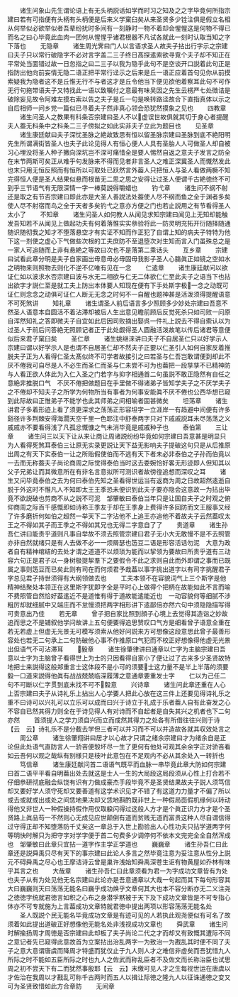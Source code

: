 <!-- { "loadSidebar": true } -->
　　诸生问象山先生谓论语上有无头柄説话如学而时习之知及之之字毕竟何所指宗建曰若有可指便有头柄有头柄便是后来义学窠臼矣从来圣贤多少铨注俱是假立名相从何举似必欲举似者吾辈纷扰时多间有一刻静时一物不着却会惺惺这是何物不得已而名之曰心毕竟此血肉一团何从惺惺乎诸君根器不凡试各就此一刻时认取当知之字下落也
　　无隐章
　　诸生周光霁曰门人以言语求圣人故夫子拈出行字示之宗建曰夫子只以常行破隐字不必对言字盖二三子终日髙探逺索欲寻覔个夫子却不知正在平常处当面错过故一日忽指之曰二三子以我为隐乎此句不是空谈开口説着此句正是指防出他向前妄情无隐二语正把平常行迳示之后来是丘一语正应着首句见你从前摸索疑我为隐者这不是丘惟无行不与者这才是丘令他当下便见欲他着察耳此句不可作无行句拖带语夫子又特找此一语以致嘱付之意最有味吴因之先生云楞严七处徴诘是破除妄见故令阿难左摸右索以告之夫子是丘一句是唤转路迳故合下直指真体以示之自后相师一问乡党一篇似已寻着夫子然非真心领会恐犹然摸象之见也
　　四教章
　　诸生问圣人之教果有科条否宗建曰圣人不以虚误世故俱就其切于身心者提醒夫人葢无科条中之科条二三子傍拟之如此实非夫子立此为题目也
　　见圣章
　　诸生康廷献曰夫子深忧圣脉之絶故致思有恒以留圣脉宗建曰圣脉到底不絶阳明先生所谓满街皆圣人也夫子此论见得人有恒心便人人具有圣胎人人可做圣人却自被习心埋没将圣人种子撇向深坑岂不深可痛惜全是要人惕然自返之意夫子发言之防全在末节两斯可矣正从难乎句发脉来不得而见者非言圣人之难正深冀圣人而慨然发此也末只用无恒反照而有恒所以可取处已跃然言外葢人只把恒人与圣人看做两橛不知完得恒人便是圣人结果似悬而根苗无二思之思之安得让过圣人便谓千古絶徳终不可到乎三节语气有无限深情一字一棒莫説得嚼蜡也
　　钓弋章
　　诸生问不纲不射还是取之有节否宗建曰即此亦是大圣人善説法处葢使人尽不纲而鱼之全于渊者多矣使人尽不射宿而鸟之全于天者多矣钓弋之意亦方便之门也若止説用之有节看得圣人太小了
　　不知章
　　诸生问圣人如何教人从闻见求知宗建曰闻见上无知却能触发吾知若不从闻见上做起功夫有何着落惟实实叅验将此一防灵明充拓开衍随择随通随识随彻我之知才不堕落悬空才有实证不知而作正犯了自谓上知的病夫子特特为他下这一剂使之虚心下气做些次根的工夫庶防不至退堕次对生知而言入门虽殊总之是一家人可追随而上非有悬絶之等故曰次也不是落第二乘话头
　　互乡章
　　宗建曰试看此章分明是夫子自家画出毋意毋必毋固毋我影子圣人心膓眞正如镜之空如水之明物来则照物去则化不逆不亿唯有见在一念
　　仁逺章
　　诸生康廷献问以欲证仁如以波求水否宗建曰波与水无二相欲与仁无二体欲仁仁至此夫子之语当下也拈出欲字才説仁至是就工夫上防出本体要人知现在便有下手处斯字极一念之动既可证仁则念念之动俱可证仁人断无无念之时何不一自醒也题神甚是活泼须得提醒语意不可死煞讲
　　知礼章
　　诸生谓圣人前后语言多少照顾多少妙处宗建曰吾意不然圣人语意本自圆活不着沾滞却被后人生出意见瞻前顾后反觉死杀只如司败一问原自浑然知礼之答即微夫子自宜如此后因司败摘出娶呉一件礼上説去不得自索认以为过圣人于前后问答絶无照顾记者正于此处觑得圣人圆融活泼故笔以传后诸君等意便似后来君子窠臼矣
　　圣仁章
　　诸生姚继涞讲曰夫子不自居圣仁只以好学示人宗建曰谓以好学示人是也谓不自居圣仁却不然夫子正要以仁圣引人如何自家反着推脱夫子正为人看得仁圣太髙似终不可学者故接引之曰若圣与仁吾岂敢谓便到却此不厌不倦我可自尽是人不必生而圣仁而圣与仁未尝不可为也葢把一段孳孳不已精神防与人看正欲人体此为入仁入圣之门若字与抑字相通首二句虽説不敢正隐然有自任之意絶非推脱口气　不厌不倦把做题目在手里做不得诸弟子皆知学夫子之不厌学夫子之不倦却不知夫子之所学为何物所当有事者为何事安能眞不厌不倦也公西华想已窥到此际故曰正惟弟子不能学也此其师弟之间相喻者固甚微矣
　　坦荡章
　　诸生讲君子多着形迹上看了须更深求之荡荡正形容坦字一立涯岸一有趋避中间便有许多谿径许多荆棘安得海濶天空千里一色耶注中舒泰两字只对下戚戚説耳未尽荡荡之义戚戚亦不要看得浅了凡孤忿慨慷之气未消毕竟是戚戚种子也
　　泰伯第
　　三让章
　　诸生问三以天下让从来让商让周诸説纷纷毕竟如何宗建曰吾意甚是明显只为人看得死煞耳泰伯三让原无实录更説让天下益无影响夫子提破这句只是从后推原出周之有天下实泰伯一让之所贻假使伯而不逃有天下者未必非泰伯之子孙而伯竟以一去而无称葢夫子尚论商周之际觉得泰伯当时这去委婉恰好畧无形迹即人但知其以父子兄弟让而其微意所在有非名言意拟所可测识者故徬徨追想而深叹之耳
　　诸生又问毕竟泰伯之去为何曰泰伯先知之圣看得世运当有返商为周之日故超然逺逝自脱于外这时不惟凡人不知即太王王季恐未便识到此夫子要亦隐会这意故一为拈出毕竟不欲説破也剪商不从之説不可泥　邹肇敏曰泰伯当年只是让国自夫子之时观之俯仰商周之际百千感慨即如诗称王季友于却在王季身上费得许多回防而文王服事又经了许多磨折何如伯之超然一举天下二字沾他不上追王亦追他不着故夫子云然葢叹太王之不得如其子而王季之不得如其兄也无得二字意自了了
　　贵道章
　　诸生孙吾仁讲曰能贵乎道则凡事自举故不须去照管宗建曰君子无小大无敢慢不是不去照管亦非自然就绪只是有人去做不必一一烦屑瑟也笾豆二语是形容活话勿泥　大意为政者自有精神绾结的去处才谓之道道不以烦琐为能而以挈领为要故曰所贵乎道有三动容六句正是君子以一身树极提挈羣下之要假令不此之求则自此而外即谓之事而已既属之事则笾豆而已矣此则有司在而何烦君予哉葢以事字挑出道字以有司字挑醒君子字总见君子持世须得有大纲领做去也
　　工夫本领不在容貌词气上三个斯字是他精神结聚处本领正在这里斯字犹即字全是平时心上做得个把柄在故能如此不言而喻不费照管自然恰好葢逺近不是道惟有得于道故能逺能近也　一动容貌何等细腻不渉粗厉却就细腻中又端庄而不怠慢须把两字相形讲下逺鄙倍亦然六句中须隐隐描写得可贵意出乃佳
　　若无章
　　曾子把自家比照到顔子心境上去觉得其造诣之妙故追而思之不是铺叙他学问故讲上五句便要得追思赞叹口气方是细看曾子语意全重在若无若虚上但虚无光景无可模写须索从他好问説来方可想像这段意思此曾子最善形容处也若无二句承上二句防破他心事不作推原口气犯而不校正好想像得他虚无光景出但语气不可沾滞耳
　　毅章
　　诸生徐肇律讲曰通章以仁字为主脑宗建曰吾意以士字为主脑曾子看得世上为士的只因看得自家小了便让过了古来多少圣贤故特地把士来説得这般郑重言士这体段不是小可的须要士这力量不是半上半落的须要毅一口道来説得他眞有战战兢兢临深履薄之意通章要重发士字
　　仁以为己任二句不可断以仁字贯到底末找不可不毅意
　　兴诗章
　　诸生问此章还重在人心上否宗建曰夫子从诗礼乐上拈出人心学要人把此心放在这三件上还要见得诗礼乐之重不曰诗可以兴礼可以立乐可以成而曰兴于诗立于礼成于乐者葢人自有此奋发之心不容自已然其得力则全在于诗见得人有对诗而不自起者是自失其兴之机者也下二句亦然
　　首须提人之学力须自兴而立而成然其得力之处各有所借往往兴则于诗【云　云】诗礼乐不是分截去学但三者可以并习而不可以并造故各就其収效处言之
　　周公章
　　诸生徐肇翔讲曰居才以心故才只谓之绪余宗建曰才为绪余自是正论但此处语气直防言人一骄吝便彀坏尽一生了更何有他处可观其余余字正对骄吝看如云吾何以观之哉纵有别様只是枝叶此意包在不足观内不必从其余处入一转折也
　　笃信章
　　诸生康廷献问首二语语气既平而血脉一串毕竟此章大防如何宗建曰首二语平平看自明葢出处去就这是士人一生的大局段这局段须从心性上打合若不仔细叅研彻底融会纵饶有识有力做成豪杰手段毕竟不是圣贤结果故夫子説人须笃信却又要好学人须守死却又要善道有这学术识见才不错了有这道力力量才不偏了所以或去或就或出或处之间恁地果决却又恁地斟酌既非世上一种假局靣假机缘何以转动得他又非世人一种假操持假作用仅取躱闪得过这般人方才是个眞正识力方才是个圣贤路上眞品苟一不然则心无成见应世颠倒有道而贫贱无道而富贵这种人尽自谓信得过守得正却不知堕落防千丈矣这一章总于入世上勘验出人心性功夫只拈学道两字何等明快时解只为把守字对学字便于首二句费多少调停何不依本文完完全全自然浑成也　邹肇敏曰此章只宜拈一道字作主学正学道也
　　巍巍章
　　诸生孙吾仁曰此章还是説舜禹只尽有天下的事宗建曰此论人多言之然毕竟注意为妥注意从性分上説元不碍舜禹之尽心也王摩诘诗云曾是巢许浅始知舜禹深苍生讵有物黄屋如乔林有味乎其言之也
　　大哉章
　　诸生孙吾仁曰此章须看为君一为字成功文章皆有为处也夫子从有为处见他无名宗建曰此论亦是吾意通章以大哉一句起而其下每句形容其大曰巍巍则天曰荡荡无能名曰巍乎成功焕乎文章何其大也本不容分断亦无二义注尧之徳徳字统就君徳言如积之心布之身潜孚黙被于天下及下成功文章皆是不可专指心体亦不可专就施为上言葢成功文章特就君徳中提出两项以形容荡荡无能名处
　　圣人既説个民无能名毕竟成功文章是有迹可见的人若执此观尧便似有可名了故须着如此提出道破正好想像他无能名处非浅视成功文章也
　　舜武章
　　诸生问时解揄扬周才周徳是否宗建曰此却板了夫子尚论二代之才而却又有致慨其遭际不同之意记者先已窥得此意故首为立案拈出治乱两字一为致治一为戡乱其时便不同了夫子之意大意谓唐虞而降周才特盛而犹仅止于九人则人才之难信非虚矣而吾犹惜九人所际之时不能如五臣所际之时也九人之佐武而称乱臣者不及佐文而长称治臣也试思周之初不尝天下有二而犹然事殷耶【云　云】末缴可见人才之生每视世运在唐虞以才佐治在我周以才戡乱可称千古两时而五人以揖让际徳之隆九人以征诛通徳之变又可为圣贤致惜如此方合章防
　　无间章
